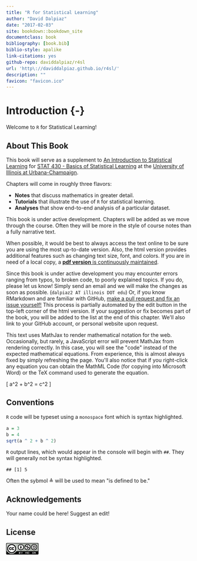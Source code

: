 ```yaml
--- 
title: "R for Statistical Learning"
author: "David Dalpiaz"
date: "2017-02-03"
site: bookdown::bookdown_site
documentclass: book
bibliography: [book.bib]
biblio-style: apalike
link-citations: yes
github-repo: daviddalpiaz/r4sl
url: 'http\://daviddalpiaz.github.io/r4sl/'
description: ""
favicon: "favicon.ico"
---
```



# Introduction {-}

Welcome to `R` for Statistical Learning!


## About This Book

This book will serve as a supplement to [An Introduction to Statistical Learning](http://www-bcf.usc.edu/~gareth/ISL/) for [STAT 430 - Basics of Statistical Learning](https://go.illinois.edu/stat430) at the [University of Illinois at Urbana-Champaign](http://illinois.edu/).

Chapters will come in roughly three flavors:

- **Notes** that discuss mathematics in greater detail. 
- **Tutorials** that illustrate the use of `R` for statistical learning.
- **Analyses** that show end-to-end analysis of a particular dataset.

This book is under active development. Chapters will be added as we move through the course. Often they will be more in the style of course notes than a fully narrative text.

When possible, it would be best to always access the text online to be sure you are using the most up-to-date version. Also, the html version provides additional features such as changing text size, font, and colors. If you are in need of a local copy, a [**pdf version** is continuously maintained](http://daviddalpiaz.github.io/r4sl/r4sl.pdf).

Since this book is under active development you may encounter errors ranging from typos, to broken code, to poorly explained topics. If you do, please let us know! Simply send an email and we will make the changes as soon as possible. (`dalpiaz2 AT illinois DOT edu`) Or, if you know RMarkdown and are familiar with GitHub, [make a pull request and fix an issue yourself!](https://github.com/daviddalpiaz/r4sl) This process is partially automated by the edit button in the top-left corner of the html version. If your suggestion or fix becomes part of the book, you will be added to the list at the end of this chapter. We'll also link to your GitHub account, or personal website upon request.

This text uses MathJax to render mathematical notation for the web. Occasionally, but rarely, a JavaScript error will prevent MathJax from rendering correctly. In this case, you will see the "code" instead of the expected mathematical equations. From experience, this is almost always fixed by simply refreshing the page. You'll also notice that if you right-click any equation you can obtain the MathML Code (for copying into Microsoft Word) or the TeX command used to generate the equation.

\[
a^2 + b^2 = c^2
\]


## Conventions

`R` code will be typeset using a `monospace` font which is syntax highlighted.


```r
a = 3
b = 4
sqrt(a ^ 2 + b ^ 2)
```

`R` output lines, which would appear in the console will begin with `##`. They will generally not be syntax highlighted.


```
## [1] 5
```

Often the sybmol $\triangleq$ will be used to mean "is defined to be."


## Acknowledgements

Your name could be here! Suggest an edit!


## License

![This work is licensed under a [Creative Commons Attribution-NonCommercial-ShareAlike 4.0 International License](http://creativecommons.org/licenses/by-nc-sa/4.0/).](images/cc.png)
